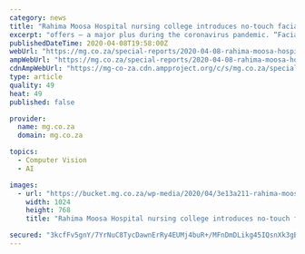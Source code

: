 ```yaml
---
category: news
title: "Rahima Moosa Hospital nursing college introduces no-touch facial recognition access system"
excerpt: "offers – a major plus during the coronavirus pandemic. “Facial recognition technology makes access control management a lot easier for hospitals, who no longer need to worry about lost staff access cards and forgotten passwords. A hands-free authentication process makes for a far more hygienic way to keep staff safe from unnecessary ..."
publishedDateTime: 2020-04-08T19:58:00Z
webUrl: "https://mg.co.za/special-reports/2020-04-08-rahima-moosa-hospital-nursing-college-introduces-no-touch-facial-recognition-access-system/"
ampWebUrl: "https://mg.co.za/special-reports/2020-04-08-rahima-moosa-hospital-nursing-college-introduces-no-touch-facial-recognition-access-system/?amp=1"
cdnAmpWebUrl: "https://mg-co-za.cdn.ampproject.org/c/s/mg.co.za/special-reports/2020-04-08-rahima-moosa-hospital-nursing-college-introduces-no-touch-facial-recognition-access-system/?amp=1"
type: article
quality: 49
heat: 49
published: false

provider:
  name: mg.co.za
  domain: mg.co.za

topics:
  - Computer Vision
  - AI

images:
  - url: "https://bucket.mg.co.za/wp-media/2020/04/3e13a211-rahima-moosa-facial-recognition-tech-4.jpeg"
    width: 1024
    height: 768
    title: "Rahima Moosa Hospital nursing college introduces no-touch facial recognition access system"

secured: "3kcfFv5gnY/7YrNuC8TycDawnErRy4EUMj4buR+/MFnDmDLikg45IQsnXk3gBmZgbLh3sN5fIXXlbi7kNlkms0/Z0txG2n76HAuqrmnRhnIpa1ZPmE0RT83BRo8Rs+JyLwUbZX8rjPxXPa9E0OgRC1WPgQbyL0yHKuiyj3h8KDpDVnPSE+LbIvr7mKKuiYgu3QFQ+FEt538rQM8Cfbu1dg47zQEHPImiPVF01OOSNeOzc+hYeZDQpnd5DOw53P6G2QrsY4KX9NCvQ8iiol+p0F1cIAy3SN3I6rvRYveEx6i4gHSYLBIRnNqKRtSEdE0U;plh1o9Y4Tjg5xuyrODqdXQ=="
---
```


